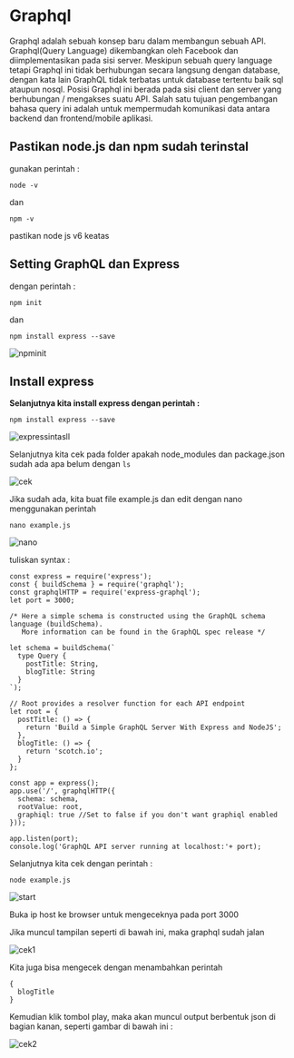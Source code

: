 # Graphql
Graphql adalah sebuah konsep baru dalam membangun sebuah API. Graphql(Query Language) dikembangkan oleh Facebook dan diimplementasikan pada sisi server. Meskipun sebuah query language tetapi Graphql ini tidak berhubungan secara langsung dengan database, dengan kata lain GraphQL tidak terbatas untuk database tertentu baik sql ataupun nosql. Posisi Graphql ini berada pada sisi client dan server yang berhubungan / mengakses suatu API. Salah satu tujuan pengembangan bahasa query ini adalah untuk mempermudah komunikasi data antara backend dan frontend/mobile aplikasi.

## Pastikan node.js dan npm sudah terinstal
gunakan perintah :

```node -v```

dan

```npm -v```

pastikan node js v6 keatas

## Setting GraphQL dan Express
dengan perintah :

```npm init```
 
 dan
 
 ```npm install express --save```
 
![npminit](https://github.com/slamet789/Graphql-/blob/install1/pict/1.jpg)

## Install express

**Selanjutnya kita install express dengan perintah :**

```npm install express --save```

![expressintasll](https://github.com/slamet789/Graphql-/blob/install2/pict/2.jpg)

Selanjutnya kita cek pada folder apakah node_modules dan package.json sudah ada apa belum dengan ```ls```

![cek](https://github.com/slamet789/Graphql-/blob/install2/pict/3.jpg)

Jika sudah ada, kita buat file example.js dan edit dengan nano menggunakan perintah

```nano example.js```

![nano](https://github.com/slamet789/Graphql-/blob/install2/pict/4.jpg)

tuliskan syntax :

```// example.js
const express = require('express');
const { buildSchema } = require('graphql');
const graphqlHTTP = require('express-graphql');
let port = 3000;

/* Here a simple schema is constructed using the GraphQL schema language (buildSchema). 
   More information can be found in the GraphQL spec release */

let schema = buildSchema(`
  type Query {
    postTitle: String,
    blogTitle: String
  }
`);

// Root provides a resolver function for each API endpoint
let root = {
  postTitle: () => {
    return 'Build a Simple GraphQL Server With Express and NodeJS';
  },
  blogTitle: () => {
    return 'scotch.io';
  }
};

const app = express();
app.use('/', graphqlHTTP({
  schema: schema,
  rootValue: root,
  graphiql: true //Set to false if you don't want graphiql enabled
}));

app.listen(port);
console.log('GraphQL API server running at localhost:'+ port);

```

Selanjutnya kita cek dengan perintah :

```node example.js```

![start](https://github.com/slamet789/Graphql-/blob/install2/pict/5.jpg)


Buka ip host ke browser untuk mengeceknya pada port 3000

Jika muncul tampilan seperti di bawah ini, maka graphql sudah jalan

![cek1](https://github.com/slamet789/Graphql-/blob/install2/pict/6.jpg)

Kita juga bisa mengecek dengan menambahkan perintah

```
{
  blogTitle
}
  ```
Kemudian klik tombol play, maka akan muncul output berbentuk json di bagian kanan, seperti gambar di bawah ini :

![cek2](https://github.com/slamet789/Graphql-/blob/install2/pict/7.jpg)